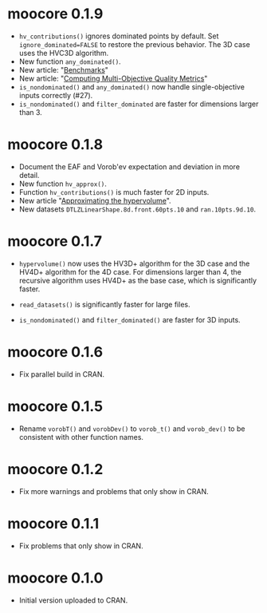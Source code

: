 # moocore 0.1.9

 * `hv_contributions()` ignores dominated points by default.  Set `ignore_dominated=FALSE` to restore the previous behavior.  The 3D case uses the HVC3D algorithm.
 * New function `any_dominated()`.
 * New article: "[Benchmarks](https://multi-objective.github.io/moocore/r/articles/benchmarks.html)"
 * New article: "[Computing Multi-Objective Quality Metrics](https://multi-objective.github.io/moocore/r/articles/metrics.html)"
 * `is_nondominated()` and `any_dominated()` now handle single-objective inputs correctly (#27).
 * `is_nondominated()` and `filter_dominated` are faster for dimensions larger than 3.

# moocore 0.1.8

 * Document the EAF and Vorob'ev expectation and deviation in more detail.
 * New function `hv_approx()`.
 * Function `hv_contributions()` is much faster for 2D inputs.
 * New article "[Approximating the hypervolume](https://multi-objective.github.io/moocore/r/articles/hv_approx.html)".
 * New datasets `DTLZLinearShape.8d.front.60pts.10` and `ran.10pts.9d.10`.

# moocore 0.1.7

 * `hypervolume()` now uses the HV3D+ algorithm for the 3D case and the HV4D+ algorithm for the 4D case.
   For dimensions larger than 4, the recursive algorithm uses HV4D+ as the base case, which is significantly faster.

 * `read_datasets()` is significantly faster for large files.

 * `is_nondominated()` and `filter_dominated()` are faster for 3D inputs.

# moocore 0.1.6

 * Fix parallel build in CRAN.

# moocore 0.1.5

 * Rename `vorobT()` and `vorobDev()` to `vorob_t()` and `vorob_dev()` to be
   consistent with other function names.

# moocore 0.1.2

 * Fix more warnings and problems that only show in CRAN.

# moocore 0.1.1

 * Fix problems that only show in CRAN.

# moocore 0.1.0

 * Initial version uploaded to CRAN.
